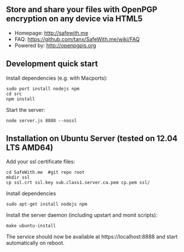 ## Store and share your files with OpenPGP encryption on any device via HTML5

* Homepage: http://safewith.me
* FAQ: https://github.com/tanx/SafeWith.me/wiki/FAQ
* Powered by: http://openpgpjs.org

## Development quick start

Install dependencies (e.g. with Macports):

    sudo port install nodejs npm
    cd src
    npm install

Start the server:

    node server.js 8888 --nossl

## Installation on Ubuntu Server (tested on 12.04 LTS AMD64)

Add your ssl certificate files:

    cd SafeWith.me  #git repo root
    mkdir ssl
    cp ssl.crt ssl.key sub.class1.server.ca.pem cp.pem ssl/

Install dependencies

    sudo apt-get install nodejs npm

Install the server daemon (including upstart and monit scripts):

    make ubuntu-install

The service should now be available at https://localhost:8888 and start automatically on reboot.